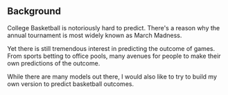 ## Background
College Basketball is notoriously hard to predict. There's a reason why the annual tournament is most widely known as March Madness.

Yet there is still tremendous interest in predicting the outcome of games. From sports betting to office pools, many avenues for people to make their own predictions of the outcome.

While there are many models out there, I would also like to try to build my own version to predict basketball outcomes.
